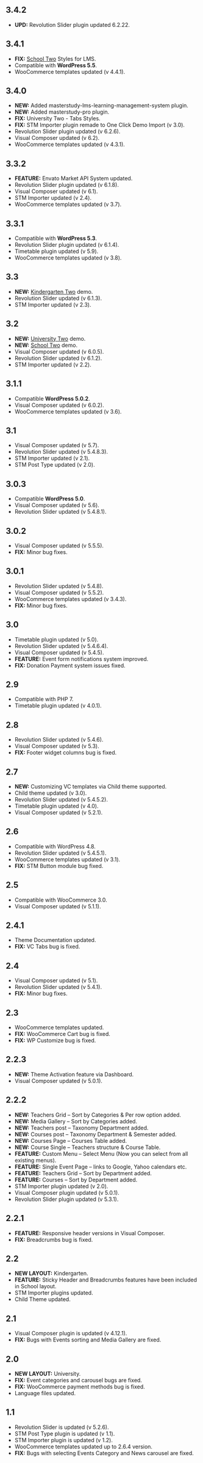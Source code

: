 ## 3.4.2

- **UPD:** Revolution Slider plugin updated 6.2.22.

## 3.4.1

- **FIX:** [School Two](https://smartyschool.stylemixthemes.com/school-two/) Styles for LMS.
- Compatible with **WordPress 5.5**.
- WooCommerce templates updated (v 4.4.1).

## 3.4.0

- **NEW:** Added masterstudy-lms-learning-management-system plugin.
- **NEW:** Added masterstudy-pro plugin.
- **FIX:** University Two - Tabs Styles.
- **FIX:** STM Importer plugin remade to One Click Demo Import (v 3.0).
- Revolution Slider plugin updated (v 6.2.6).
- Visual Composer updated (v 6.2).
- WooCommerce templates updated (v 4.3.1).

## 3.3.2

- **FEATURE:** Envato Market API System updated.
- Revolution Slider plugin updated (v 6.1.8).
- Visual Composer updated (v 6.1).
- STM Importer updated (v 2.4).
- WooCommerce templates updated (v 3.7).


## 3.3.1

- Compatible with **WordPress 5.3**.
- Revolution Slider plugin updated (v 6.1.4).
- Timetable plugin updated (v 5.9).
- WooCommerce templates updated (v 3.8).


## 3.3

- **NEW:** [Kindergarten Two](https://smartyschool.stylemixthemes.com/kindegarten-two/) demo.
- Revolution Slider updated (v 6.1.3).
- STM Importer updated (v 2.3).


## 3.2

- **NEW:** [University Two](https://smartyschool.stylemixthemes.com/university-two/) demo.
- **NEW:** [School Two](https://smartyschool.stylemixthemes.com/school-two/) demo.
- Visual Composer updated (v 6.0.5).
- Revolution Slider updated (v 6.1.2).
- STM Importer updated (v 2.2).


## 3.1.1

- Compatible **WordPress 5.0.2**.
- Visual Composer updated (v 6.0.2).
- WooCommerce templates updated (v 3.6).


## 3.1

- Visual Composer updated (v 5.7).
- Revolution Slider updated (v 5.4.8.3).
- STM Importer updated (v 2.1).
- STM Post Type updated (v 2.0).


## 3.0.3

- Compatible **WordPress 5.0**.
- Visual Composer updated (v 5.6).
- Revolution Slider updated (v 5.4.8.1).


## 3.0.2

- Visual Composer updated (v 5.5.5).
- **FIX:** Minor bug fixes.


## 3.0.1

- Revolution Slider updated (v 5.4.8).
- Visual Composer updated (v 5.5.2).
- WooCommerce templates updated (v 3.4.3).
- **FIX:** Minor bug fixes.


## 3.0

- Timetable plugin updated (v 5.0).
- Revolution Slider updated (v 5.4.6.4).
- Visual Composer updated (v 5.4.5).
- **FEATURE:** Event form notifications system improved.
- **FIX:** Donation Payment system issues fixed.


## 2.9

- Compatible with PHP 7.
- Timetable plugin updated (v 4.0.1).


## 2.8

- Revolution Slider updated (v 5.4.6).
- Visual Composer updated (v 5.3).
- **FIX:** Footer widget columns bug is fixed.


## 2.7

- **NEW:** Customizing VC templates via Child theme supported.
- Child theme updated (v 3.0).
- Revolution Slider updated (v 5.4.5.2).
- Timetable plugin updated (v 4.0).
- Visual Composer updated (v 5.2.1).


## 2.6

- Compatible with WordPress 4.8.
- Revolution Slider updated (v 5.4.5.1).
- WooCommerce templates updated (v 3.1).
- **FIX:** STM Button module bug fixed.


## 2.5

- Compatible with WooCommerce 3.0.
- Visual Composer updated (v 5.1.1).


## 2.4.1

- Theme Documentation updated.
- **FIX:** VC Tabs bug is fixed.


## 2.4

- Visual Composer updated (v 5.1).
- Revolution Slider updated (v 5.4.1).
- **FIX:** Minor bug fixes.


## 2.3

- WooCommerce templates updated.
- **FIX:** WooCommerce Cart bug is fixed.
- **FIX:** WP Customize bug is fixed.


## 2.2.3

- **NEW:** Theme Activation feature via Dashboard.
- Visual Composer updated (v 5.0.1).


## 2.2.2

- **NEW:** Teachers Grid – Sort by Categories &amp; Per row option added.
- **NEW:** Media Gallery – Sort by Categories added.
- **NEW:** Teachers post – Taxonomy Department added.
- **NEW:** Courses post – Taxonomy Department &amp; Semester added.
- **NEW:** Courses Page – Courses Table added.
- **NEW:** Course Single – Teachers structure &amp; Course Table.
- **FEATURE:** Custom Menu – Select Menu (Now you can select from all existing menus).
- **FEATURE:** Single Event Page – links to Google, Yahoo calendars etc.
- **FEATURE:** Teachers Grid – Sort by Department added.
- **FEATURE:** Courses – Sort by Department added.
- STM Importer plugin updated (v 2.0).
- Visual Composer plugin updated (v 5.0.1).
- Revolution Slider plugin updated (v 5.3.1).


## 2.2.1

- **FEATURE:** Responsive header versions in Visual Composer.
- **FIX:** Breadcrumbs bug is fixed.


## 2.2

- **NEW LAYOUT:** Kindergarten.
- **FEATURE:** Sticky Header and Breadcrumbs features have been included in School layout.
- STM Importer plugins updated.
- Child Theme updated.


## 2.1

- Visual Composer plugin is updated (v 4.12.1).
- **FIX:** Bugs with Events sorting and Media Gallery are fixed.


## 2.0

- **NEW LAYOUT:** University.
- **FIX:** Event categories and carousel bugs are fixed.
- **FIX:** WooCommerce payment methods bug is fixed.
- Language files updated.


## 1.1

- Revolution Slider is updated (v 5.2.6).
- STM Post Type plugin is updated (v 1.1).
- STM Importer plugin is updated (v 1.2).
- WooCommerce templates updated up to 2.6.4 version.
- **FIX:** Bugs with selecting Events Category and News carousel are fixed.


